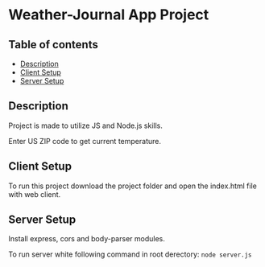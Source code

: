 # Weather-Journal App Project

## Table of contents
* [Description](#description)
* [Client Setup](#client-setup)
* [Server Setup](#server-setup)

## Description
Project is made to utilize JS and Node.js skills.

Enter US ZIP code to get current temperature.

## Client Setup 
To run this project download the project folder and open the index.html file with web client.

## Server Setup 
Install express, cors and body-parser modules.

To run server white following command in root derectory:
`node server.js`
